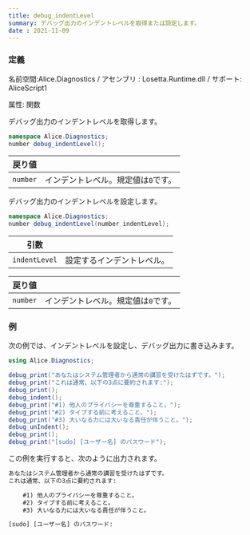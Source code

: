```yaml
---
title: debug_indentLevel
summary: デバッグ出力のインデントレベルを取得または設定します。
date : 2021-11-09
---
```

### 定義
名前空間:Alice.Diagnostics / アセンブリ : Losetta.Runtime.dll / サポート: AliceScript1

属性: 関数

デバッグ出力のインデントレベルを取得します。

```cs title="AliceScript"
namespace Alice.Diagnostics;
number debug_indentLevel();
```

|戻り値| |
|-|-|
|`number`|インデントレベル。規定値は`0`です。|

デバッグ出力のインデントレベルを設定します。

```cs title="AliceScript"
namespace Alice.Diagnostics;
number debug_indentLevel(number indentLevel);
```

|引数| |
|-|-|
|`indentLevel`|設定するインデントレベル。|

|戻り値| |
|-|-|
|`number`|インデントレベル。規定値は`0`です。|

### 例
次の例では、インデントレベルを設定し、デバッグ出力に書き込みます。

```cs title="AliceScript"
using Alice.Diagnostics;

debug_print("あなたはシステム管理者から通常の講習を受けたはずです。");
debug_print("これは通常、以下の3点に要約されます:");
debug_print();
debug_indent();
debug_print("#1) 他人のプライバシーを尊重すること。");
debug_print("#2) タイプする前に考えること。");
debug_print("#3) 大いなる力には大いなる責任が伴うこと。");
debug_unIndent();
debug_print();
debug_print("[sudo] [ユーザー名] のパスワード");
```

この例を実行すると、次のように出力されます。

```txt title="出力"
あなたはシステム管理者から通常の講習を受けたはずです。
これは通常、以下の3点に要約されます:

    #1) 他人のプライバシーを尊重すること。
    #2) タイプする前に考えること。
    #3) 大いなる力には大いなる責任が伴うこと。

[sudo] [ユーザー名] のパスワード:
```